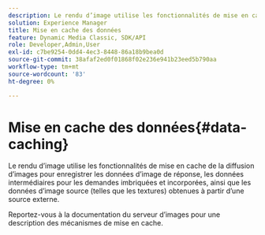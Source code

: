 ```yaml
---
description: Le rendu d’image utilise les fonctionnalités de mise en cache de la diffusion d’images pour enregistrer les données d’image de réponse, les données intermédiaires pour les demandes imbriquées et incorporées, ainsi que les données d’image source (telles que les textures) obtenues à partir d’une source externe.
solution: Experience Manager
title: Mise en cache des données
feature: Dynamic Media Classic, SDK/API
role: Developer,Admin,User
exl-id: c7be9254-0dd4-4ec3-8448-86a18b9bea0d
source-git-commit: 38afaf2ed0f01868f02e236e941b23eed5b790aa
workflow-type: tm+mt
source-wordcount: '83'
ht-degree: 0%

---
```


# Mise en cache des données{#data-caching}

Le rendu d’image utilise les fonctionnalités de mise en cache de la diffusion d’images pour enregistrer les données d’image de réponse, les données intermédiaires pour les demandes imbriquées et incorporées, ainsi que les données d’image source (telles que les textures) obtenues à partir d’une source externe.

Reportez-vous à la documentation du serveur d’images pour une description des mécanismes de mise en cache.
